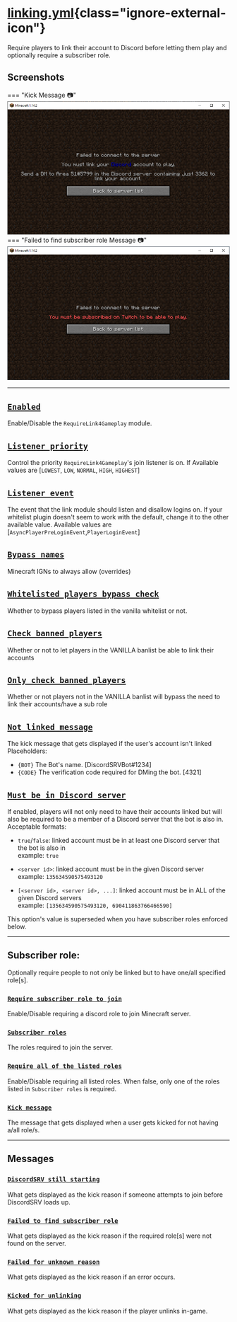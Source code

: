 # [linking.yml](https://config.discordsrv.com/linking/_){class="ignore-external-icon"}

Require players to link their account to Discord before letting them play and optionally require a subscriber role.

## Screenshots

=== "Kick Message :camera:"
    ![Must link account to play](./images/javaw_12rAo3Y4RJ.png)
=== "Failed to find subscriber role Message :camera:"
    ![Must be subscribed to play](./images/javaw_uJSdOF2OAa.png)

---

## [`Enabled`](https://config.discordsrv.com/linking/Enabled)
Enable/Disable the `RequireLink4Gameplay` module.
## [`Listener priority`](https://config.discordsrv.com/linking/Listener%20priority)
Control the priority `RequireLink4Gameplay`'s join listener is on.
If 
Available values are [`LOWEST`, `LOW`, `NORMAL`, `HIGH`, `HIGHEST`]
## [`Listener event`](https://config.discordsrv.com/linking/Listener%20event)
The event that the link module should listen and disallow logins on.
If your whitelist plugin doesn't seem to work with the default, change it to the other available value.
Available values are [`AsyncPlayerPreLoginEvent`,`PlayerLoginEvent`]
## [`Bypass names`](https://config.discordsrv.com/linking/Bypass%20names)
Minecraft IGNs to always allow (overrides)
## [`Whitelisted players bypass check`](https://config.discordsrv.com/linking/Whitelisted%20players%20bypass%20check)
Whether to bypass players listed in the vanilla whitelist or not.
## [`Check banned players`](https://config.discordsrv.com/linking/Check%20banned%20players)
Whether or not to let players in the VANILLA banlist be able to link their accounts
## [`Only check banned players`](https://config.discordsrv.com/linking/Only%20check%20banned%20players)
Whether or not players not in the VANILLA banlist will bypass the need to link their accounts/have a sub role
## [`Not linked message`](https://config.discordsrv.com/linking/Not%20linked%20message)
The kick message that gets displayed if the user's account isn't linked
Placeholders:
* `{BOT}` The Bot's name. [DiscordSRVBot#1234]
* `{CODE}` The verification code required for DMing the bot. [4321]

## [`Must be in Discord server`](https://config.discordsrv.com/linking/Must%20be%20in%20Discord%20server)
If enabled, players will not only need to have their accounts linked but will also be required to be a member of a Discord server that the bot is also in.
Acceptable formats:

* `true`/`false`: linked account must be in at least one Discord server that the bot is also in  
  example: `true`

* `<server id>`: linked account must be in the given Discord server  
  example: `135634590575493120`

* `[<server id>, <server id>, ...]`: linked account must be in ALL of the given Discord servers  
  example: `[135634590575493120, 690411863766466590]`

This option's value is superseded when you have subscriber roles enforced below.

---

## Subscriber role:
Optionally require people to not only be linked but to have one/all specified role[s].
### [`Require subscriber role to join`](https://config.discordsrv.com/linking/Require%20subscriber%20role%20to%20join)
Enable/Disable requiring a discord role to join Minecraft server.
### [`Subscriber roles`](https://config.discordsrv.com/linking/Subscriber%20roles)
The roles required to join the server.
### [`Require all of the listed roles`](https://config.discordsrv.com/linking/Require%20all%20of%20the%20listed%20roles)
Enable/Disable requiring all listed roles. When false, only one of the roles listed in `Subscriber roles` is required.
### [`Kick message`](https://config.discordsrv.com/linking/Kick%20message)
The message that gets displayed when a user gets kicked for not having a/all role/s.

---

## Messages
### [`DiscordSRV still starting`](https://config.discordsrv.com/linking/DiscordSRV%20still%20starting)
What gets displayed as the kick reason if someone attempts to join before DiscordSRV loads up.
### [`Failed to find subscriber role`](https://config.discordsrv.com/linking/Failed%20to%20find%20subscriber%20role)
What gets displayed as the kick reason if the required role[s] were not found on the server.
### [`Failed for unknown reason`](https://config.discordsrv.com/linking/Failed%20for%20unknown%20reason)
What gets displayed as the kick reason if an error occurs.
### [`Kicked for unlinking`](https://config.discordsrv.com/linking/Kicked%20for%20unlinking)
What gets displayed as the kick reason if the player unlinks in-game.  

[^1]: Requires a server restart for changes to take effect.
[^2]: Only available in the Development build.